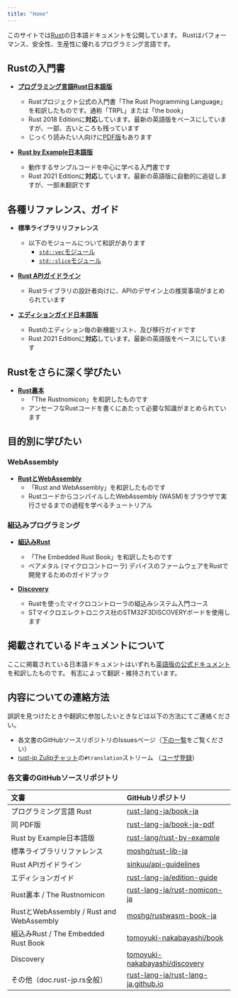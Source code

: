 ```yaml
---
title: "Home"
---
```


このサイトでは[Rust][rust-lang]の日本語ドキュメントを公開しています。
Rustはパフォーマンス、安全性、生産性に優れるプログラミング言語です。

## Rustの入門書

- [**プログラミング言語Rust日本語版**][trpl]
  * Rustプロジェクト公式の入門書「The Rust Programming Language」を和訳したものです。通称「TRPL」または「the book」
  * Rust 2018 Editionに**対応**しています。最新の英語版をベースにしていますが、一部、古いところも残っています
  * じっくり読みたい人向けに[PDF版][trpl-pdf]もあります

- [**Rust by Example日本語版**][rbe]
  * 動作するサンプルコードを中心に学べる入門書です
  * Rust 2021 Editionに**対応**しています。最新の英語版に自動的に追従しますが、一部未翻訳です


## 各種リファレンス、ガイド

- **標準ライブラリリファレンス**
  * 以下のモジュールについて和訳があります
    * [`std::vec`モジュール][std-vec]
    * [`std::slice`モジュール][std-slice]

- [**Rust APIガイドライン**][api-guidelines]
  * Rustライブラリの設計者向けに、APIのデザイン上の推奨事項がまとめられています

- [**エディションガイド日本語版**][edition-guide]
  * Rustのエディション毎の新機能リスト、及び移行ガイドです
  * Rust 2021 Editionに**対応**しています。最新の英語版をベースにしています


## Rustをさらに深く学びたい

- [**Rust裏本**][nomicon]
  * 「The Rustnomicon」を和訳したものです
  * アンセーフなRustコードを書くにあたって必要な知識がまとめられています


## 目的別に学びたい

### WebAssembly

- [**RustとWebAssembly**][webassembly-book]
  * 「Rust and WebAssembly」を和訳したものです
  * RustコードからコンパイルしたWebAssembly (WASM)をブラウザで実行させるまでの過程を学べるチュートリアル

### 組込みプログラミング

- [**組込みRust**][embedded-book]
  * 「The Embedded Rust Book」を和訳したものです
  * ベアメタル (マイクロコントローラ) デバイスのファームウェアをRustで開発するためのガイドブック

- [**Discovery**][embedded-discovery]
  * Rustを使ったマイクロコントローラの組込みシステム入門コース
  * STマイクロエレクトロニクス社のSTM32F3DISCOVERYボードを使用します


## 掲載されているドキュメントについて

ここに掲載されている日本語ドキュメントはいずれも[英語版の公式ドキュメント](https://doc.rust-lang.org/)を和訳したものです。
有志によって翻訳・維持されています。

[rust-lang]: https://www.rust-lang.org/ja/
[trpl]: https://doc.rust-jp.rs/book-ja/
[trpl-pdf]: https://doc.rust-jp.rs/book-ja-pdf/book.pdf
[rbe]: https://doc.rust-lang.org/rust-by-example/ja/
[std-vec]: https://moshg.github.io/rust-lib-doc-ja/std/vec/
[std-slice]: https://moshg.github.io/rust-lib-doc-ja/std/slice/
[api-guidelines]: https://sinkuu.github.io/api-guidelines/
[edition-guide]: https://doc.rust-jp.rs/edition-guide/
[nomicon]: https://doc.rust-jp.rs/rust-nomicon-ja/
[webassembly-book]: https://moshg.github.io/rustwasm-book-ja/
[embedded-book]: https://tomoyuki-nakabayashi.github.io/book/
[embedded-discovery]: https://tomoyuki-nakabayashi.github.io/discovery/


## 内容についての連絡方法

誤訳を見つけたときや翻訳に参加したいときなどは以下の方法にてご連絡ください。

- 各文書のGitHubソースリポジトリのIssuesページ（[下の一覧](#各文書のgithubソースリポジトリ)をご覧ください）
- [rust-jp Zulipチャット][zulip]の`#translation`ストリーム （[ユーザ登録][zulip-reg]）

[zulip]: https://rust-lang-jp.zulipchat.com
[zulip-reg]: https://rust-lang-jp.zulipchat.com/register


### 各文書のGitHubソースリポジトリ

| 文書 | GitHubリポジトリ |
|:--- |:--- |
| プログラミング言語 Rust | [rust-lang-ja/book-ja][gh-trpl] |
| 同 PDF版 | [rust-lang-ja/book-ja-pdf][gh-trpl-pdf] |
| Rust by Example日本語版 | [rust-lang/rust-by-example][gh-rbe] |
| 標準ライブラリリファレンス | [moshg/rust-lib-ja][gh-std] |
| Rust APIガイドライン | [sinkuu/api-guidelines][gh-api-guidelines] |
| エディションガイド | [rust-lang-ja/edition-guide][gh-edition-guide] |
| Rust裏本 / The Rustnomicon | [rust-lang-ja/rust-nomicon-ja][gh-nomicon] |
| RustとWebAssembly / Rust and WebAssembly | [moshg/rustwasm-book-ja][gh-webassembly-book] |
| 組込みRust / The Embedded Rust Book | [tomoyuki-nakabayashi/book][gh-embedded-book] |
| Discovery | [tomoyuki-nakabayashi/discovery][gh-embedded-discovery] |
| その他（doc.rust-jp.rs全般） | [rust-lang-ja/rust-lang-ja.github.io][gh-org] |

[gh-trpl]: https://github.com/rust-lang-ja/book-ja
[gh-trpl-pdf]: https://github.com/rust-lang-ja/book-ja-pdf
[gh-rbe]: https://github.com/rust-lang/rust-by-example
[gh-std]: https://github.com/moshg/rust-lib-ja
[gh-api-guidelines]: https://github.com/sinkuu/api-guidelines
[gh-edition-guide]: https://github.com/rust-lang-ja/edition-guide
[gh-nomicon]: https://github.com/rust-lang-ja/rust-nomicon-ja
[gh-webassembly-book]: https://github.com/moshg/rustwasm-book-ja
[gh-embedded-book]: https://github.com/tomoyuki-nakabayashi/book
[gh-embedded-discovery]: https://github.com/tomoyuki-nakabayashi/discovery
[gh-org]: https://github.com/rust-lang-ja/rust-lang-ja.github.io
